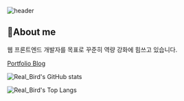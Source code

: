 ![header](https://capsule-render.vercel.app/api?type=waving&color=auto&height=300&section=header&text=Real-Bird&fontSize=90)

## 🧑About me
웹 프론트엔드 개발자를 목표로 꾸준히 역량 강화에 힘쓰고 있습니다.

[Portfolio Blog](https://real-bird.vercel.app/)

![Real_Bird's GitHub stats](https://github-readme-stats.vercel.app/api?username=real-bird&show_icons=true&bg_color=,ff3f34,ffdd59&icon_color=636e72&title_color=636e72&text_color=2d3436)

![Real_Bird's Top Langs](https://github-readme-stats.vercel.app/api/top-langs/?username=real-bird&hide=jupyter%20notebook,python,php,java&bg_color=,81ecec,0984e3&title_color=636e72&layout=compact)
